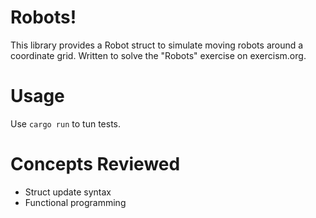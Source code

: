 # Robots!
This library provides a Robot struct to simulate moving robots around a coordinate grid.
Written to solve the "Robots" exercise on exercism.org.

# Usage
Use `cargo run` to tun tests.

# Concepts Reviewed
- Struct update syntax
- Functional programming